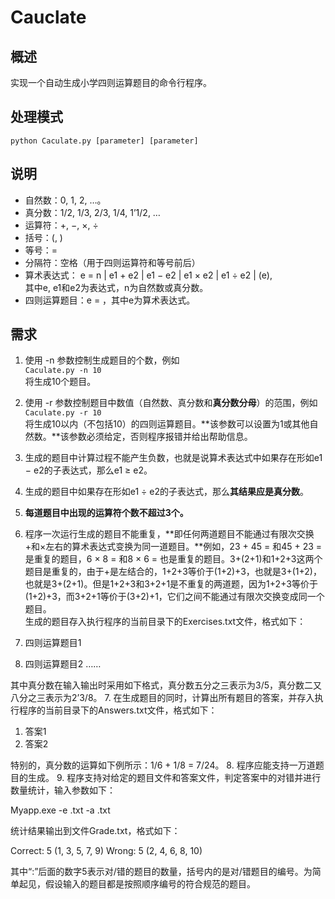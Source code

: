 # Cauclate

## 概述
实现一个自动生成小学四则运算题目的命令行程序。

## 处理模式
    python Caculate.py [parameter] [parameter]

## 说明
- 自然数：0, 1, 2, …。
- 真分数：1/2, 1/3, 2/3, 1/4, 1’1/2, …  
- 运算符：+, −, ×, ÷  
- 括号：(, )  
- 等号：=  
- 分隔符：空格（用于四则运算符和等号前后）  
- 算术表达式：
e = n | e1 + e2 | e1 − e2 | e1 × e2 | e1 ÷ e2 | (e),  
其中e, e1和e2为表达式，n为自然数或真分数。  
- 四则运算题目：e = ，其中e为算术表达式。

## 需求



1. 使用 -n 参数控制生成题目的个数，例如  
`Caculate.py -n 10 `   
将生成10个题目。  
2. 使用 -r 参数控制题目中数值（自然数、真分数和**真分数分母**）的范围，例如  
`Caculate.py -r 10`  
将生成10以内（不包括10）的四则运算题目。**该参数可以设置为1或其他自然数。**该参数必须给定，否则程序报错并给出帮助信息。  
3. 生成的题目中计算过程不能产生负数，也就是说算术表达式中如果存在形如e1 − e2的子表达式，那么e1 ≥ e2。  
4. 生成的题目中如果存在形如e1 ÷ e2的子表达式，那么**其结果应是真分数**。  
5. **每道题目中出现的运算符个数不超过3个。**
6. 程序一次运行生成的题目不能重复，**即任何两道题目不能通过有限次交换+和×左右的算术表达式变换为同一道题目。**例如，23 + 45 = 和45 + 23 = 是重复的题目，6 × 8 = 和8 × 6 = 也是重复的题目。3+(2+1)和1+2+3这两个题目是重复的，由于+是左结合的，1+2+3等价于(1+2)+3，也就是3+(1+2)，也就是3+(2+1)。但是1+2+3和3+2+1是不重复的两道题，因为1+2+3等价于(1+2)+3，而3+2+1等价于(3+2)+1，它们之间不能通过有限次交换变成同一个题目。  
生成的题目存入执行程序的当前目录下的Exercises.txt文件，格式如下：
 
1. 四则运算题目1
2. 四则运算题目2
……
 
其中真分数在输入输出时采用如下格式，真分数五分之三表示为3/5，真分数二又八分之三表示为2’3/8。
7. 在生成题目的同时，计算出所有题目的答案，并存入执行程序的当前目录下的Answers.txt文件，格式如下：
 
1. 答案1
2. 答案2
 
特别的，真分数的运算如下例所示：1/6 + 1/8 = 7/24。
8. 程序应能支持一万道题目的生成。
9. 程序支持对给定的题目文件和答案文件，判定答案中的对错并进行数量统计，输入参数如下：
 
Myapp.exe -e <exercisefile>.txt -a <answerfile>.txt
 
统计结果输出到文件Grade.txt，格式如下：
 
Correct: 5 (1, 3, 5, 7, 9)
Wrong: 5 (2, 4, 6, 8, 10)
 
其中“:”后面的数字5表示对/错的题目的数量，括号内的是对/错题目的编号。为简单起见，假设输入的题目都是按照顺序编号的符合规范的题目。
